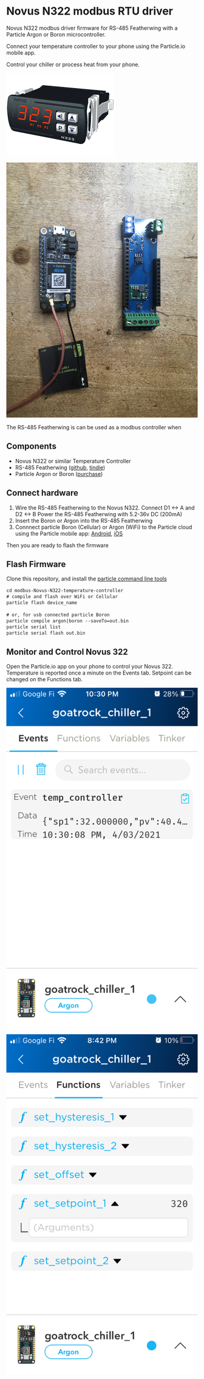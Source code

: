 # Novus N322 modbus RTU driver
Novus N322 modbus driver firmware for RS-485 Featherwing with a Particle Argon or Boron microcontroller.

Connect your temperature controller to your phone using the Particle.io mobile app.

Control your chiller or process heat from your phone.

![Novus 322](img/NovusN322.png)

![RS-485 Featherwing](img/MRv0.8_ARGON.JPG)

The RS-485 Featherwing is can be used as a modbus controller when 

## Components

* Novus N322 or similar Temperature Controller
* RS-485 Featherwing ([github](https://github.com/timshac/RS-485-FeatherWing), [tindie](https://www.tindie.com/products/hudsonsonoma/rs-485-modbus-controller-with-mobile-app/))
* Particle Argon or Boron ([purchase](https://store.particle.io/collections/gen-3))

## Connect hardware

1. Wire the RS-485 Featherwing to the Novus N322.  Connect D1 <-> A and D2 <-> B
Power the RS-485 Featherwing with 5.2-36v DC (200mA)
2. Insert the Boron or Argon into the RS-485 Featherwing
3. Connnect particle Boron (Cellular) or Argon (WiFi) to the Particle cloud using the Particle mobile app: [Android](https://play.google.com/store/apps/details?id=io.particle.android.app), [iOS](https://apps.apple.com/us/app/particle-iot/id991459054)

Then you are ready to flash the firmware

## Flash Firmware

Clone this repository, and install the [particle command line tools](https://docs.particle.io/tutorials/developer-tools/cli/)

```
cd modbus-Novus-N322-temperature-controller
# compile and flash over WiFi or Cellular
particle flash device_name 

# or, for usb connected particle Boron
particle compile argon|boron --saveTo=out.bin
particle serial list
particle serial flash out.bin
```

## Monitor and Control Novus 322

Open the Particle.io app on your phone to control your Novus 322. Temperature is reported once a minute on the Events tab.  Setpoint can be changed on the Functions tab.

![Particle App Events](img/events.PNG)

![Particle App Functions](img/functions.jpeg)
